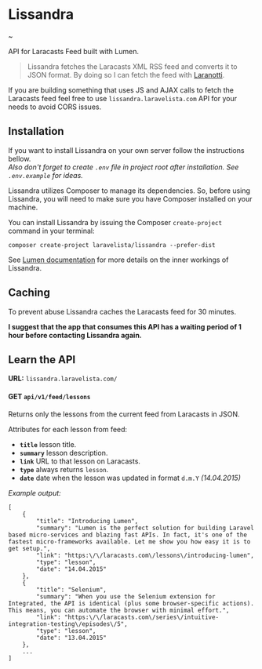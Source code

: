 # Lissandra

~[](https://github.com/laravelista/Lissandra/blob/master/lissandra.png)

API for Laracasts Feed built with Lumen.

> Lissandra fetches the Laracasts XML RSS feed and converts it to JSON format.
  By doing so I can fetch the feed with [Laranotti](https://github.com/laravelista/Laranotti).

If you are building something that uses JS and AJAX calls to fetch the Laracasts feed feel free to use `lissandra.laravelista.com` API for your needs to avoid CORS issues.

## Installation

If you want to install Lissandra on your own server follow the instructions bellow.    
*Also don't forget to create `.env` file in project root after installation. See `.env.example` for ideas.*

Lissandra utilizes Composer to manage its dependencies. So, before using Lissandra, you will need to make sure you have Composer installed on your machine.

You can install Lissandra by issuing the Composer `create-project` command in your terminal:

```
composer create-project laravelista/lissandra --prefer-dist
```

See [Lumen documentation](http://lumen.laravel.com/docs) for more details on the inner workings of Lissandra.

## Caching

To prevent abuse Lissandra caches the Laracasts feed for 30 minutes.

**I suggest that the app that consumes this API has a waiting period of 1 hour before contacting Lissandra again.**

## Learn the API

**URL:** `lissandra.laravelista.com/`

#### GET `api/v1/feed/lessons`

Returns only the lessons from the current feed from Laracasts in JSON.

Attributes for each lesson from feed:

- **`title`** lesson title.
- **`summary`** lesson description.
- **`link`** URL to that lesson on Laracasts.
- **`type`** always returns `lesson`.
- **`date`** date when the lesson was updated in format `d.m.Y` *(14.04.2015)*

_Example output:_


```
[
    {
        "title": "Introducing Lumen",
        "summary": "Lumen is the perfect solution for building Laravel based micro-services and blazing fast APIs. In fact, it's one of the fastest micro-frameworks available. Let me show you how easy it is to get setup.",
        "link": "https:\/\/laracasts.com\/lessons\/introducing-lumen",
        "type": "lesson",
        "date": "14.04.2015"
    },
    {
        "title": "Selenium",
        "summary": "When you use the Selenium extension for Integrated, the API is identical (plus some browser-specific actions). This means, you can automate the browser with minimal effort.",
        "link": "https:\/\/laracasts.com\/series\/intuitive-integration-testing\/episodes\/5",
        "type": "lesson",
        "date": "13.04.2015"
    },
    ...
]
```


